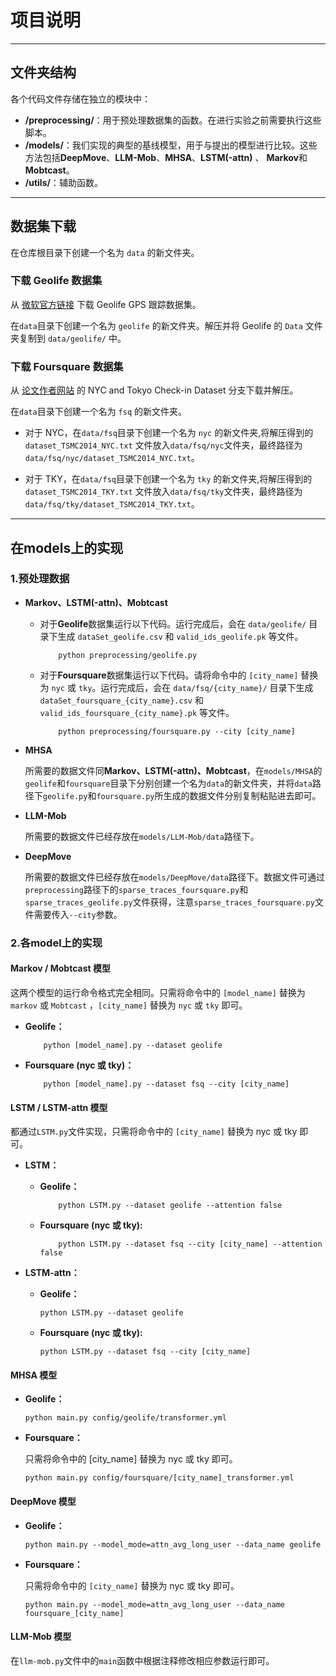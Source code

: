 # 项目说明

---

## 文件夹结构

  各个代码文件存储在独立的模块中：

- **/preprocessing/**：用于预处理数据集的函数。在进行实验之前需要执行这些脚本。
- **/models/**：我们实现的典型的基线模型，用于与提出的模型进行比较。这些方法包括**DeepMove**、**LLM-Mob**、**MHSA**、**LSTM(-attn)** 、 **Markov**和**Mobtcast**。
- **/utils/**：辅助函数。

---

## 数据集下载

  在仓库根目录下创建一个名为 `data` 的新文件夹。

### 下载 Geolife 数据集

  从 [微软官方链接](https://www.microsoft.com/en-us/download/details.aspx?id=52367) 下载 Geolife GPS 跟踪数据集。

  在`data`目录下创建一个名为 `geolife` 的新文件夹。解压并将 Geolife 的 `Data` 文件夹复制到 `data/geolife/` 中。

### 下载 Foursquare 数据集

  从 [论文作者网站](https://sites.google.com/site/yangdingqi/home/foursquare-dataset) 的 NYC and Tokyo Check-in Dataset 分支下载并解压。

  在`data`目录下创建一个名为 `fsq` 的新文件夹。

- 对于 NYC，在`data/fsq`目录下创建一个名为 `nyc` 的新文件夹,将解压得到的`dataset_TSMC2014_NYC.txt` 文件放入`data/fsq/nyc`文件夹，最终路径为`data/fsq/nyc/dataset_TSMC2014_NYC.txt`。

- 对于 TKY，在`data/fsq`目录下创建一个名为 `tky` 的新文件夹,将解压得到的`dataset_TSMC2014_TKY.txt` 文件放入`data/fsq/tky`文件夹，最终路径为`data/fsq/tky/dataset_TSMC2014_TKY.txt`。

---

## 在models上的实现

### 1.预处理数据

- **Markov、LSTM(-attn)、Mobtcast**
  - 对于**Geolife**数据集运行以下代码。运行完成后，会在 `data/geolife/` 目录下生成 `dataSet_geolife.csv` 和 `valid_ids_geolife.pk` 等文件。

    ```shell
        python preprocessing/geolife.py 
    ```

  - 对于**Foursquare**数据集运行以下代码。请将命令中的 `[city_name]` 替换为 `nyc` 或 `tky`。运行完成后，会在 `data/fsq/{city_name}/` 目录下生成 `dataSet_foursquare_{city_name}.csv` 和 `valid_ids_foursquare_{city_name}.pk` 等文件。

    ```shell
        python preprocessing/foursquare.py --city [city_name]
    ```

- **MHSA**

  所需要的数据文件同**Markov、LSTM(-attn)、Mobtcast**，在`models/MHSA`的`geolife`和`foursquare`目录下分别创建一个名为`data`的新文件夹，并将`data`路径下`geolife.py`和`foursquare.py`所生成的数据文件分别复制粘贴进去即可。

- **LLM-Mob**

  所需要的数据文件已经存放在`models/LLM-Mob/data`路径下。

- **DeepMove**

  所需要的数据文件已经存放在`models/DeepMove/data`路径下。数据文件可通过`preprocessing`路径下的`sparse_traces_foursquare.py`和`sparse_traces_geolife.py`文件获得，注意`sparse_traces_foursquare.py`文件需要传入`--city`参数。

### 2.各model上的实现

#### Markov / Mobtcast 模型

  这两个模型的运行命令格式完全相同。只需将命令中的 `[model_name]` 替换为 `markov` 或 `Mobtcast` ，`[city_name]` 替换为 `nyc` 或 `tky` 即可。

- **Geolife：**

    ```shell
        python [model_name].py --dataset geolife
    ```

- **Foursquare (nyc 或 tky)：**

    ```shell
        python [model_name].py --dataset fsq --city [city_name]
    ```

#### LSTM / LSTM-attn 模型

  都通过`LSTM.py`文件实现，只需将命令中的 `[city_name]` 替换为 nyc 或 tky 即可。

- **LSTM：**
  - **Geolife：**

    ```shell
        python LSTM.py --dataset geolife --attention false
    ```

  - **Foursquare (nyc 或 tky):**

    ```shell
        python LSTM.py --dataset fsq --city [city_name] --attention false
    ```

- **LSTM-attn：**
  - **Geolife：**

    ```shell
    python LSTM.py --dataset geolife
    ```

  - **Foursquare (nyc 或 tky):**

    ```shell
    python LSTM.py --dataset fsq --city [city_name]
    ```

#### MHSA 模型

- **Geolife：**

  ```shell
  python main.py config/geolife/transformer.yml
  ```

- **Foursquare：**

  只需将命令中的 [city_name] 替换为 nyc 或 tky 即可。

  ```shell
  python main.py config/foursquare/[city_name]_transformer.yml
  ```

#### DeepMove 模型

- **Geolife：**

  ```shell
  python main.py --model_mode=attn_avg_long_user --data_name geolife
  ```

- **Foursquare：**

  只需将命令中的 `[city_name]` 替换为 nyc 或 tky 即可。

  ```shell
  python main.py --model_mode=attn_avg_long_user --data_name foursquare_[city_name]
  ```

#### LLM-Mob 模型

  在`llm-mob.py`文件中的`main`函数中根据注释修改相应参数运行即可。
